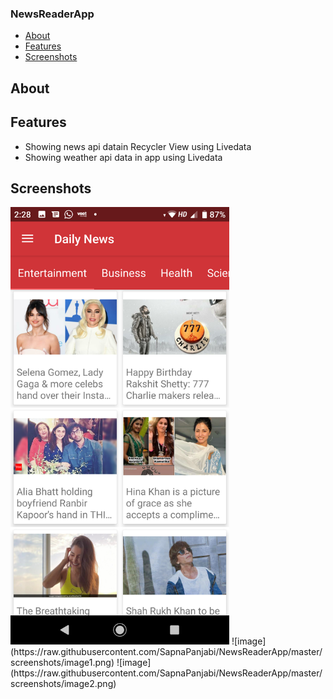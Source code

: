 ### NewsReaderApp

* [About](#about)
* [Features](#features)
* [Screenshots](#screenshots)

## About

## Features

* Showing news api datain Recycler View using Livedata
* Showing weather api data in app using Livedata

## Screenshots

<img height = "700" src="https://raw.githubusercontent.com/SapnaPanjabi/NewsReaderApp/master/screenshots/image1.png"/>
![image](https://raw.githubusercontent.com/SapnaPanjabi/NewsReaderApp/master/screenshots/image1.png)
![image](https://raw.githubusercontent.com/SapnaPanjabi/NewsReaderApp/master/screenshots/image2.png)



